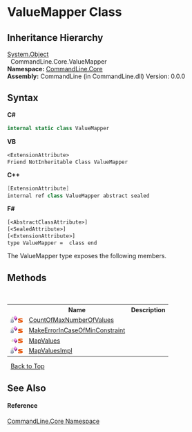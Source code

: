 # ValueMapper Class
 


## Inheritance Hierarchy
<a href="https://docs.microsoft.com/dotnet/api/system.object" target="_blank">System.Object</a><br />&nbsp;&nbsp;CommandLine.Core.ValueMapper<br />
**Namespace:**&nbsp;<a href="N_CommandLine_Core">CommandLine.Core</a><br />**Assembly:**&nbsp;CommandLine (in CommandLine.dll) Version: 0.0.0

## Syntax

**C#**<br />
``` C#
internal static class ValueMapper
```

**VB**<br />
``` VB
<ExtensionAttribute>
Friend NotInheritable Class ValueMapper
```

**C++**<br />
``` C++
[ExtensionAttribute]
internal ref class ValueMapper abstract sealed
```

**F#**<br />
``` F#
[<AbstractClassAttribute>]
[<SealedAttribute>]
[<ExtensionAttribute>]
type ValueMapper =  class end
```

The ValueMapper type exposes the following members.


## Methods
&nbsp;<table><tr><th></th><th>Name</th><th>Description</th></tr><tr><td>![Private method](media/privmethod.gif "Private method")![Static member](media/static.gif "Static member")</td><td><a href="M_CommandLine_Core_ValueMapper_CountOfMaxNumberOfValues">CountOfMaxNumberOfValues</a></td><td /></tr><tr><td>![Private method](media/privmethod.gif "Private method")![Static member](media/static.gif "Static member")</td><td><a href="M_CommandLine_Core_ValueMapper_MakeErrorInCaseOfMinConstraint">MakeErrorInCaseOfMinConstraint</a></td><td /></tr><tr><td>![Public method](media/pubmethod.gif "Public method")![Static member](media/static.gif "Static member")</td><td><a href="M_CommandLine_Core_ValueMapper_MapValues">MapValues</a></td><td /></tr><tr><td>![Private method](media/privmethod.gif "Private method")![Static member](media/static.gif "Static member")</td><td><a href="M_CommandLine_Core_ValueMapper_MapValuesImpl">MapValuesImpl</a></td><td /></tr></table>&nbsp;
<a href="#valuemapper-class">Back to Top</a>

## See Also


#### Reference
<a href="N_CommandLine_Core">CommandLine.Core Namespace</a><br />